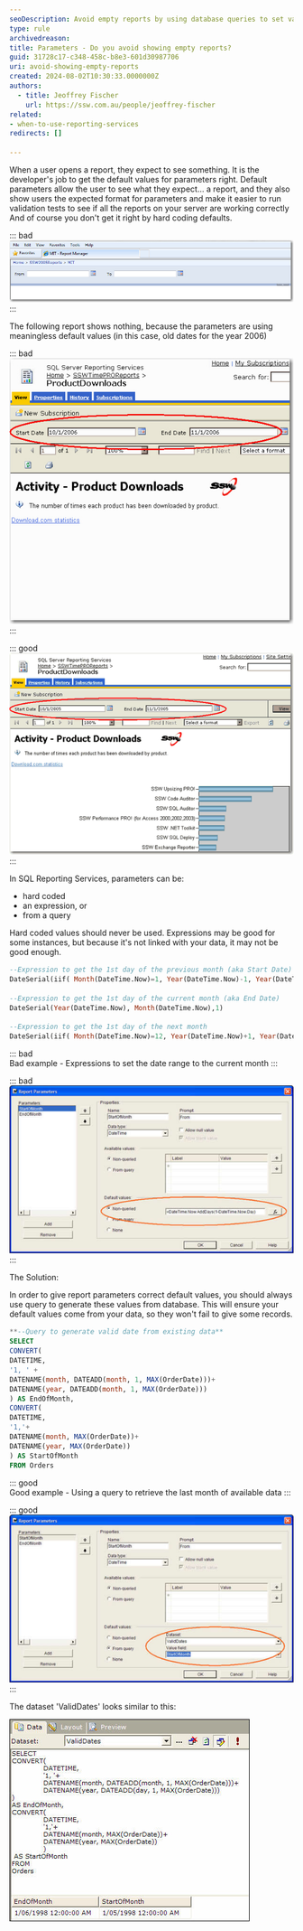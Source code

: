 ```yaml
---
seoDescription: Avoid empty reports by using database queries to set valid default parameter values in SQL Reporting Services, ensuring meaningful results for users.
type: rule
archivedreason:
title: Parameters - Do you avoid showing empty reports?
guid: 31728c17-c348-458c-b8e3-601d30987706
uri: avoid-showing-empty-reports
created: 2024-08-02T10:30:33.0000000Z
authors: 
  - title: Jeoffrey Fischer
    url: https://ssw.com.au/people/jeoffrey-fischer
related:
- when-to-use-reporting-services
redirects: []

---
```


When a user opens a report, they expect to see something. It is the developer's job to get the default values for parameters right. Default parameters allow the user to see what they expect... a report, and they also show users the expected format for parameters and make it easier to run validation tests to see if all the reports on your server are working correctly And of course you don't get it right by hard coding defaults.

<!--endintro-->

::: bad  
![Figure: Bad example - Making a user select the parameters before seeing the data](RSRulesNoEmptyReportT07.jpg)  
:::

The following report shows nothing, because the parameters are using meaningless default values (in this case, old dates for the year 2006)

::: bad  
![Figure: Bad example - Empty report caused by incorrect parameter default values (probably hard coded for when the developer wrote the report in 2006)](RSRulesNoEmptyReportT7.jpg)  
:::

::: good  
![Figure: Good example - This report shows initial data as the developer configure useful parameters (in this case default values for the entire month of October Note: in US date format)](RSRulesNoEmptyReportT8.gif)
:::

In SQL Reporting Services, parameters can be:

* hard coded
* an expression, or
* from a query

Hard coded values should never be used. Expressions may be good for some instances, but because it's not linked with your data, it may not be good enough.

```sql
--Expression to get the 1st day of the previous month (aka Start Date)
DateSerial(iif( Month(DateTime.Now)=1, Year(DateTime.Now)-1, Year(DateTime.Now)), iif( Month(DateTime.Now)=1, 12, Month(DateTime.Now) - 1), 1)

--Expression to get the 1st day of the current month (aka End Date)
DateSerial(Year(DateTime.Now), Month(DateTime.Now),1)

--Expression to get the 1st day of the next month
DateSerial(iif( Month(DateTime.Now)=12, Year(DateTime.Now)+1, Year(DateTime.Now)), iif( Month(DateTime.Now)=12, 1, Month(DateTime.Now) + 1), 1)
```

::: bad  
Bad example - Expressions to set the date range to the current month
:::

::: bad  
![Figure: Bad example - Using an Expression to set the default values.(This will not be good enough if there is no data in the current month)](RSRulesNoEmptyReportT11.jpg)  
:::

The Solution:

In order to give report parameters correct default values, you should always use query to generate these values from database. This will ensure your default values come from your data, so they won't fail to give some records.

```sql
**--Query to generate valid date from existing data**
SELECT
CONVERT(
DATETIME, 
'1, ' + 
DATENAME(month, DATEADD(month, 1, MAX(OrderDate)))+ 
DATENAME(year, DATEADD(month, 1, MAX(OrderDate)))
) AS EndOfMonth,
CONVERT(
DATETIME, 
'1,'+ 
DATENAME(month, MAX(OrderDate))+ 
DATENAME(year, MAX(OrderDate)) 
) AS StartOfMonth
FROM Orders
```

::: good  
Good example - Using a query to retrieve the last month of available data
:::

::: good  
![Figure: Good example - Using a query to set default values for report parameters](RSRulesNoEmptyReportT10.jpg)
:::

The dataset 'ValidDates' looks similar to this:

![Figure: Create a dataset to query the data and provide useful default parameter values for your report](RSRulesNoEmptyReportT9.jpg)
